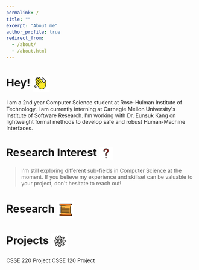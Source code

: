 ```yaml
---
permalink: /
title: ""
excerpt: "About me"
author_profile: true
redirect_from: 
  - /about/
  - /about.html
---
```

Hey! 	<img src = "images/wavinghand.png" width = "45" height = "45" style="vertical-align:middle">
======
I am a 2nd year Computer Science student at Rose-Hulman Institute of Technology. I am currently interning at Carnegie Mellon University's Institute of Software Research.
I'm working with Dr. Eunsuk Kang on lightweight formal methods to develop safe and robust Human-Machine Interfaces.

Research Interest <img src = "images/questionmark.png" width = "35" height = "35" style="vertical-align:middle">
======
>I'm still exploring different sub-fields in Computer Science at the moment. If you believe my experience and skillset can be valuable to your project, don't hesitate to reach out!

Research <img src = "images/scroll.png" width = "45" height = "45" style="vertical-align:middle">
=====

Projects <img src = "images/gear.png" width = "45" height = "45" style="vertical-align:middle">
======
CSSE 220 Project
CSSE 120 Project

